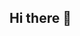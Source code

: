 ## Hi there 👋

<!--
**Theta1112/Theta1112** is a ✨ _special_ ✨ repository because its `README.md` (this file) appears on your GitHub profile.

#### I'm a Data Science Student currently enrolled in a Masters of Urban Spatial Analytics at the University of Pennsylvania. 
